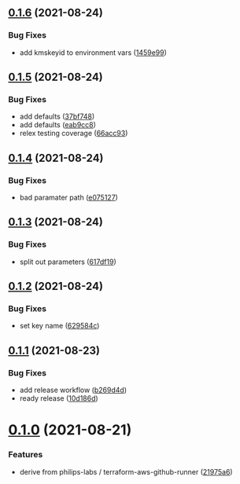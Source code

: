 ## [0.1.6](https://github.com/cdotyone/terraform-ecs-github-runner/compare/v0.1.5...v0.1.6) (2021-08-24)


### Bug Fixes

* add kmskeyid to environment vars ([1459e99](https://github.com/cdotyone/terraform-ecs-github-runner/commit/1459e99314a1a3da58e680a850053f41c2e99200))



## [0.1.5](https://github.com/cdotyone/terraform-ecs-github-runner/compare/v0.1.4...v0.1.5) (2021-08-24)


### Bug Fixes

* add defaults ([37bf748](https://github.com/cdotyone/terraform-ecs-github-runner/commit/37bf748ab0c54ece66f016804592cfcfe8adb673))
* add defaults ([eab9cc8](https://github.com/cdotyone/terraform-ecs-github-runner/commit/eab9cc838932b7b8e1747e9b33a667a639c74098))
* relex testing coverage ([66acc93](https://github.com/cdotyone/terraform-ecs-github-runner/commit/66acc93a0c0f618a4bd1d6ae02a07b7b1ea0b940))



## [0.1.4](https://github.com/cdotyone/terraform-ecs-github-runner/compare/v0.1.3...v0.1.4) (2021-08-24)


### Bug Fixes

* bad paramater path ([e075127](https://github.com/cdotyone/terraform-ecs-github-runner/commit/e0751277605a48e7725348ae59855dc7f11b7012))



## [0.1.3](https://github.com/cdotyone/terraform-ecs-github-runner/compare/v0.1.2...v0.1.3) (2021-08-24)


### Bug Fixes

* split out parameters ([617df19](https://github.com/cdotyone/terraform-ecs-github-runner/commit/617df199e34199edcfc6d1c0e9bb4bfd3d3d7925))



## [0.1.2](https://github.com/cdotyone/terraform-ecs-github-runner/compare/v0.1.1...v0.1.2) (2021-08-24)


### Bug Fixes

* set key name ([629584c](https://github.com/cdotyone/terraform-ecs-github-runner/commit/629584c30d8baa3f02ee9d9641351eb99b86066b))



## [0.1.1](https://github.com/cdotyone/terraform-ecs-github-runner/compare/v0.1.0...v0.1.1) (2021-08-23)


### Bug Fixes

* add release workflow ([b269d4d](https://github.com/cdotyone/terraform-ecs-github-runner/commit/b269d4d6f9fd3916c5108f02441b8e5d219326f0))
* ready release ([10d186d](https://github.com/cdotyone/terraform-ecs-github-runner/commit/10d186d5ea52d605e7e408cfd7cc037f2e22692e))



# [0.1.0](https://github.com/cdotyone/terraform-ecs-github-runner/compare/21975a63dd95bed2de2d768036eb913982d5da9d...v0.1.0) (2021-08-21)


### Features

* derive from philips-labs / terraform-aws-github-runner ([21975a6](https://github.com/cdotyone/terraform-ecs-github-runner/commit/21975a63dd95bed2de2d768036eb913982d5da9d))




